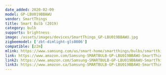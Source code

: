 ```yaml
---
date_added: 2020-02-09
model: GP-LBU019BBAWU
vendor: SmartThings
title: Smart Bulb (2019)
category: bulb
supports: brightness
image: /assets/images/devices/SmartThings_GP-LBU019BBAWU.jpg
zigbeemodel: ['zbt-dimlight-gls0006']
compatible: [z2m]
mlink: https://www.samsung.com/us/smart-home/smartthings/bulbs/smartthings-smart-bulb-gp-lbu019bbawu/
link: https://www.amazon.com/Samsung-SMARTBULB-GP-LBU019BBAWU-SmartThings-Dimmable/dp/B07Q1DLSBN
link2: https://www.amazon.com/Samsung-SMARTBULB-GP-LBU019BBAWU-SmartThings-Dimmable/dp/B07XCTVHJL
link3: https://www.amazon.ca/Samsung-SMARTBULB-GP-LBU019BBAWU-SmartThings-Dimmable/dp/B07XCTVHJL
---
```

